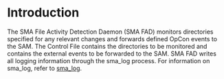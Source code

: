# Introduction

The SMA File Activity Detection Daemon (SMA FAD) monitors directories specified for any relevant changes and forwards defined OpCon events to the SAM. The Control File contains the directories to be monitored and contains the external events to be forwarded to the SAM. SMA FAD writes all logging information through the sma_log process. For information on sma_log, refer to [sma_log](/operations/components#sma_log).